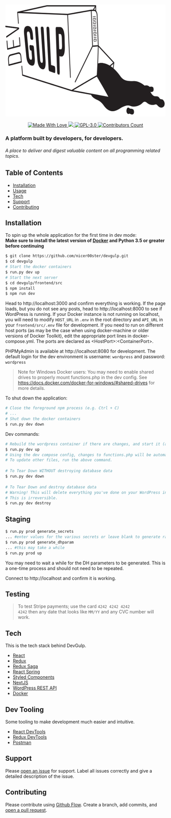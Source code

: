 <p align="center">
  <img src="https://github.com/nicer00ster/devgulp/blob/master/devgulp.png?raw=true" width="600" height="350"  alt="DevGulp Logo"/>
</p>

<p align="center">
    <a aria-label="DevGulp Logo" href="https://github.com/devgulp">
      <img src="https://img.shields.io/badge/❤️%20MADE%20WITH%20LOVE%20❤️-1f222e.svg?style=for-the-badge&labelColor=1f222e" alt="Made With Love">
    </a>
    <a aria-label="DevGulp Discord" href="https://discordapp.com/channels/642423850390388780">
      <img src="https://img.shields.io/discord/642423850390388780?color=%237189DA&label=Discord&style=for-the-badge&labelColor=1f222e">
    </a>
    <a aria-label="License" href="https://raw.githubusercontent.com/nicer00ster/devgulp/master/LICENSE">
      <img alt="GPL-3.0" src="https://img.shields.io/github/license/nicer00ster/devgulp?color=92c5f8&style=for-the-badge&labelColor=1f222e">
    </a>
    <a aria-label="Contributors" href="https://github.com/nicer00ster/devgulp/settings/collaboration">
      <img alt="Contributors Count" src="https://img.shields.io/github/contributors-anon/nicer00ster/devgulp?color=80dad3&style=for-the-badge&labelColor=1f222e">
    </a>
</p>

### A platform built by developers, for developers.
###### A place to deliver and digest valuable content on all programming related topics.

## Table of Contents

- [Installation](#installation)
- [Usage](#usage)
- [Tech](#tech)
- [Support](#support)
- [Contributing](#contributing)

## Installation

To spin up the whole application for the first time in dev mode:
<br/>
**Make sure to install the latest version of [Docker](https://www.docker.com/) and Python 3.5 or greater before continuing**
```sh
$ git clone https://github.com/nicer00ster/devgulp.git
$ cd devgulp
# Start the docker containers
$ run.py dev up
# Start the next server
$ cd devgulp/frontend/src
$ npm install
$ npm run dev
```

Head to http://localhost:3000 and confirm everything is working. If the page loads, but you do not see any posts, head to http://localhost:8000 to see if WordPress is running. If your Docker instance is not running on localhost, you will need to modify `HOST_URL` in `.env` in the root directory and `API_URL` in your `frontend/src/.env` file for development. If you need to run on different host ports (as may be the case when using docker-machine or older versions of Docker Toolkit), edit the appropriate port lines in docker-compose.yml. The ports are declared as \<HostPort\>:\<ContainerPort\>.

PHPMyAdmin is available at http://localhost:8080 for development. The default login for the dev environment is username: `wordpress` and password: `wordpress`

> Note for Windows Docker users: You may need to enable shared drives to properly mount functions.php in the dev config. See https://docs.docker.com/docker-for-windows/#shared-drives for more details.

To shut down the application:
```sh
# Close the foreground npm process (e.g. Ctrl + C)
# ...
# Shut down the docker containers
$ run.py dev down
```

Dev commands:
<br />
```sh
# Rebuild the wordpress container if there are changes, and start it (as well as the db + phpmyadmin)
$ run.py dev up
# Using the dev compose config, changes to functions.php will be automatically reflected in WordPress
# To update other files, run the above command.

# To Tear Down WITHOUT destroying database data
$ run.py dev down

# To Tear Down and destroy database data
# Warning! This will delete everything you've done on your WordPress instance, including all posts and user accounts.
# This is irreversible.
$ run.py dev destroy
```

## Staging

```sh
$ run.py prod generate_secrets
... #enter values for the various secrets or leave blank to generate random values
$ run.py prod generate_dhparam
... #this may take a while
$ run.py prod up
```

You may need to wait a while for the DH parameters to be generated. This is a one-time process and should not need to be repeated.

Connect to http://localhost and confirm it is working.


## Testing

> To test Stripe payments; use the card <code>4242 4242 4242 4242</code> then any date that looks like <code>MM/YY</code> and any CVC number will work.

## Tech

This is the tech stack behind DevGulp.
- [React](https://reactjs.org/)
- [Redux](https://redux.js.org/)
- [Redux Saga](https://redux-saga.js.org/)
- [React Spring](https://www.react-spring.io/)
- [Styled Components](https://www.styled-components.com/)
- [NextJS](https://nextjs.org/)
- [WordPress REST API](https://developer.wordpress.org/rest-api/)
- [Docker](https://www.docker.com/)


## Dev Tooling

Some tooling to make development much easier and intuitive.
- [React DevTools](https://chrome.google.com/webstore/detail/react-developer-tools/fmkadmapgofadopljbjfkapdkoienihi?hl=en)
- [Redux DevTools](https://chrome.google.com/webstore/detail/redux-devtools/lmhkpmbekcpmknklioeibfkpmmfibljd?hl=en)
- [Postman](https://www.getpostman.com/)

## Support

Please [open an issue](https://github.com/nicer00ster/devgulp/issues) for support.
Label all issues correctly and give a detailed description of the issue.

## Contributing

Please contribute using [Github Flow](https://guides.github.com/introduction/flow/). Create a branch, add commits, and [open a pull request](https://github.com/nicer00ster/devgulp/compare/).
